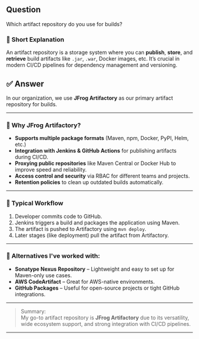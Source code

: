 ## Question  
Which artifact repository do you use for builds?

### 📝 Short Explanation  
An artifact repository is a storage system where you can **publish**, **store**, and **retrieve** build artifacts like `.jar`, `.war`, Docker images, etc. It’s crucial in modern CI/CD pipelines for dependency management and versioning.

## ✅ Answer  

In our organization, we use **JFrog Artifactory** as our primary artifact repository for builds.

---

### 📘 Why JFrog Artifactory?

- **Supports multiple package formats** (Maven, npm, Docker, PyPI, Helm, etc.)
- **Integration with Jenkins & GitHub Actions** for publishing artifacts during CI/CD.
- **Proxying public repositories** like Maven Central or Docker Hub to improve speed and reliability.
- **Access control and security** via RBAC for different teams and projects.
- **Retention policies** to clean up outdated builds automatically.

---

### 🔄 Typical Workflow

1. Developer commits code to GitHub.
2. Jenkins triggers a build and packages the application using Maven.
3. The artifact is pushed to Artifactory using `mvn deploy`.
4. Later stages (like deployment) pull the artifact from Artifactory.

---

### 🧠 Alternatives I've worked with:
- **Sonatype Nexus Repository** – Lightweight and easy to set up for Maven-only use cases.
- **AWS CodeArtifact** – Great for AWS-native environments.
- **GitHub Packages** – Useful for open-source projects or tight GitHub integrations.

---

> Summary:  
> My go-to artifact repository is **JFrog Artifactory** due to its versatility, wide ecosystem support, and strong integration with CI/CD pipelines.

---
